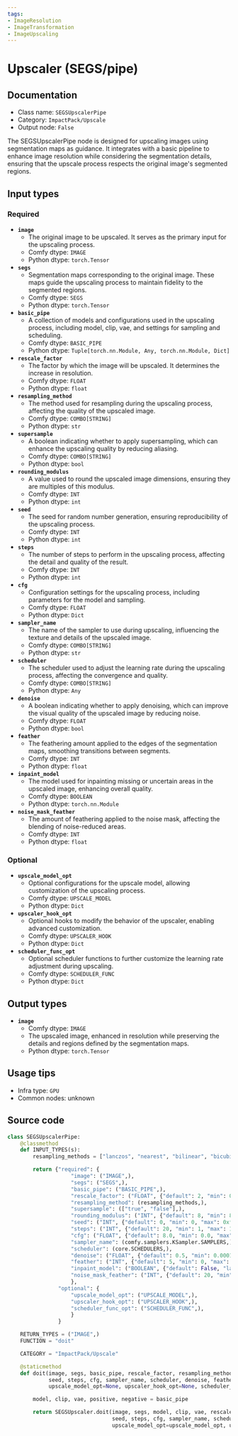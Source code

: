 ```yaml
---
tags:
- ImageResolution
- ImageTransformation
- ImageUpscaling
---
```


# Upscaler (SEGS/pipe)
## Documentation
- Class name: `SEGSUpscalerPipe`
- Category: `ImpactPack/Upscale`
- Output node: `False`

The SEGSUpscalerPipe node is designed for upscaling images using segmentation maps as guidance. It integrates with a basic pipeline to enhance image resolution while considering the segmentation details, ensuring that the upscale process respects the original image's segmented regions.
## Input types
### Required
- **`image`**
    - The original image to be upscaled. It serves as the primary input for the upscaling process.
    - Comfy dtype: `IMAGE`
    - Python dtype: `torch.Tensor`
- **`segs`**
    - Segmentation maps corresponding to the original image. These maps guide the upscaling process to maintain fidelity to the segmented regions.
    - Comfy dtype: `SEGS`
    - Python dtype: `torch.Tensor`
- **`basic_pipe`**
    - A collection of models and configurations used in the upscaling process, including model, clip, vae, and settings for sampling and scheduling.
    - Comfy dtype: `BASIC_PIPE`
    - Python dtype: `Tuple[torch.nn.Module, Any, torch.nn.Module, Dict]`
- **`rescale_factor`**
    - The factor by which the image will be upscaled. It determines the increase in resolution.
    - Comfy dtype: `FLOAT`
    - Python dtype: `float`
- **`resampling_method`**
    - The method used for resampling during the upscaling process, affecting the quality of the upscaled image.
    - Comfy dtype: `COMBO[STRING]`
    - Python dtype: `str`
- **`supersample`**
    - A boolean indicating whether to apply supersampling, which can enhance the upscaling quality by reducing aliasing.
    - Comfy dtype: `COMBO[STRING]`
    - Python dtype: `bool`
- **`rounding_modulus`**
    - A value used to round the upscaled image dimensions, ensuring they are multiples of this modulus.
    - Comfy dtype: `INT`
    - Python dtype: `int`
- **`seed`**
    - The seed for random number generation, ensuring reproducibility of the upscaling process.
    - Comfy dtype: `INT`
    - Python dtype: `int`
- **`steps`**
    - The number of steps to perform in the upscaling process, affecting the detail and quality of the result.
    - Comfy dtype: `INT`
    - Python dtype: `int`
- **`cfg`**
    - Configuration settings for the upscaling process, including parameters for the model and sampling.
    - Comfy dtype: `FLOAT`
    - Python dtype: `Dict`
- **`sampler_name`**
    - The name of the sampler to use during upscaling, influencing the texture and details of the upscaled image.
    - Comfy dtype: `COMBO[STRING]`
    - Python dtype: `str`
- **`scheduler`**
    - The scheduler used to adjust the learning rate during the upscaling process, affecting the convergence and quality.
    - Comfy dtype: `COMBO[STRING]`
    - Python dtype: `Any`
- **`denoise`**
    - A boolean indicating whether to apply denoising, which can improve the visual quality of the upscaled image by reducing noise.
    - Comfy dtype: `FLOAT`
    - Python dtype: `bool`
- **`feather`**
    - The feathering amount applied to the edges of the segmentation maps, smoothing transitions between segments.
    - Comfy dtype: `INT`
    - Python dtype: `float`
- **`inpaint_model`**
    - The model used for inpainting missing or uncertain areas in the upscaled image, enhancing overall quality.
    - Comfy dtype: `BOOLEAN`
    - Python dtype: `torch.nn.Module`
- **`noise_mask_feather`**
    - The amount of feathering applied to the noise mask, affecting the blending of noise-reduced areas.
    - Comfy dtype: `INT`
    - Python dtype: `float`
### Optional
- **`upscale_model_opt`**
    - Optional configurations for the upscale model, allowing customization of the upscaling process.
    - Comfy dtype: `UPSCALE_MODEL`
    - Python dtype: `Dict`
- **`upscaler_hook_opt`**
    - Optional hooks to modify the behavior of the upscaler, enabling advanced customization.
    - Comfy dtype: `UPSCALER_HOOK`
    - Python dtype: `Dict`
- **`scheduler_func_opt`**
    - Optional scheduler functions to further customize the learning rate adjustment during upscaling.
    - Comfy dtype: `SCHEDULER_FUNC`
    - Python dtype: `Dict`
## Output types
- **`image`**
    - Comfy dtype: `IMAGE`
    - The upscaled image, enhanced in resolution while preserving the details and regions defined by the segmentation maps.
    - Python dtype: `torch.Tensor`
## Usage tips
- Infra type: `GPU`
- Common nodes: unknown


## Source code
```python
class SEGSUpscalerPipe:
    @classmethod
    def INPUT_TYPES(s):
        resampling_methods = ["lanczos", "nearest", "bilinear", "bicubic"]

        return {"required": {
                    "image": ("IMAGE",),
                    "segs": ("SEGS",),
                    "basic_pipe": ("BASIC_PIPE",),
                    "rescale_factor": ("FLOAT", {"default": 2, "min": 0.01, "max": 100.0, "step": 0.01}),
                    "resampling_method": (resampling_methods,),
                    "supersample": (["true", "false"],),
                    "rounding_modulus": ("INT", {"default": 8, "min": 8, "max": 1024, "step": 8}),
                    "seed": ("INT", {"default": 0, "min": 0, "max": 0xffffffffffffffff}),
                    "steps": ("INT", {"default": 20, "min": 1, "max": 10000}),
                    "cfg": ("FLOAT", {"default": 8.0, "min": 0.0, "max": 100.0}),
                    "sampler_name": (comfy.samplers.KSampler.SAMPLERS,),
                    "scheduler": (core.SCHEDULERS,),
                    "denoise": ("FLOAT", {"default": 0.5, "min": 0.0001, "max": 1.0, "step": 0.01}),
                    "feather": ("INT", {"default": 5, "min": 0, "max": 100, "step": 1}),
                    "inpaint_model": ("BOOLEAN", {"default": False, "label_on": "enabled", "label_off": "disabled"}),
                    "noise_mask_feather": ("INT", {"default": 20, "min": 0, "max": 100, "step": 1}),
                    },
                "optional": {
                    "upscale_model_opt": ("UPSCALE_MODEL",),
                    "upscaler_hook_opt": ("UPSCALER_HOOK",),
                    "scheduler_func_opt": ("SCHEDULER_FUNC",),
                    }
                }

    RETURN_TYPES = ("IMAGE",)
    FUNCTION = "doit"

    CATEGORY = "ImpactPack/Upscale"

    @staticmethod
    def doit(image, segs, basic_pipe, rescale_factor, resampling_method, supersample, rounding_modulus,
             seed, steps, cfg, sampler_name, scheduler, denoise, feather, inpaint_model, noise_mask_feather,
             upscale_model_opt=None, upscaler_hook_opt=None, scheduler_func_opt=None):

        model, clip, vae, positive, negative = basic_pipe

        return SEGSUpscaler.doit(image, segs, model, clip, vae, rescale_factor, resampling_method, supersample, rounding_modulus,
                                 seed, steps, cfg, sampler_name, scheduler, positive, negative, denoise, feather, inpaint_model, noise_mask_feather,
                                 upscale_model_opt=upscale_model_opt, upscaler_hook_opt=upscaler_hook_opt, scheduler_func_opt=scheduler_func_opt)

```
